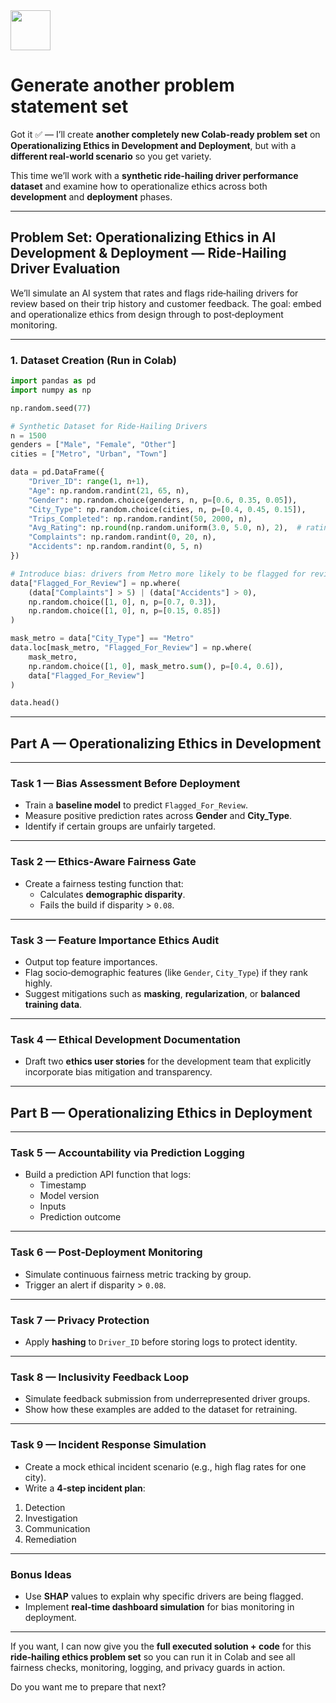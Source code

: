 <img src="https://r2cdn.perplexity.ai/pplx-full-logo-primary-dark%402x.png" style="height:64px;margin-right:32px"/>

# Generate another problem statement set

Got it ✅ — I’ll create **another completely new Colab‑ready problem set** on **Operationalizing Ethics in Development and Deployment**, but with a **different real‑world scenario** so you get variety.

This time we’ll work with a **synthetic ride‑hailing driver performance dataset** and examine how to operationalize ethics across both **development** and **deployment** phases.

***

## **Problem Set: Operationalizing Ethics in AI Development \& Deployment — Ride‑Hailing Driver Evaluation**

We’ll simulate an AI system that rates and flags ride‑hailing drivers for review based on their trip history and customer feedback.
The goal: embed and operationalize ethics from design through to post‑deployment monitoring.

***

### **1. Dataset Creation (Run in Colab)**

```python
import pandas as pd
import numpy as np

np.random.seed(77)

# Synthetic Dataset for Ride-Hailing Drivers
n = 1500
genders = ["Male", "Female", "Other"]
cities = ["Metro", "Urban", "Town"]

data = pd.DataFrame({
    "Driver_ID": range(1, n+1),
    "Age": np.random.randint(21, 65, n),
    "Gender": np.random.choice(genders, n, p=[0.6, 0.35, 0.05]),
    "City_Type": np.random.choice(cities, n, p=[0.4, 0.45, 0.15]),
    "Trips_Completed": np.random.randint(50, 2000, n),
    "Avg_Rating": np.round(np.random.uniform(3.0, 5.0, n), 2),  # rating out of 5
    "Complaints": np.random.randint(0, 20, n),
    "Accidents": np.random.randint(0, 5, n)
})

# Introduce bias: drivers from Metro more likely to be flagged for review
data["Flagged_For_Review"] = np.where(
    (data["Complaints"] > 5) | (data["Accidents"] > 0),
    np.random.choice([1, 0], n, p=[0.7, 0.3]),
    np.random.choice([1, 0], n, p=[0.15, 0.85])
)

mask_metro = data["City_Type"] == "Metro"
data.loc[mask_metro, "Flagged_For_Review"] = np.where(
    mask_metro,
    np.random.choice([1, 0], mask_metro.sum(), p=[0.4, 0.6]),
    data["Flagged_For_Review"]
)

data.head()
```


***

## **Part A — Operationalizing Ethics in Development**


***

### **Task 1 — Bias Assessment Before Deployment**

- Train a **baseline model** to predict `Flagged_For_Review`.
- Measure positive prediction rates across **Gender** and **City_Type**.
- Identify if certain groups are unfairly targeted.

***

### **Task 2 — Ethics‑Aware Fairness Gate**

- Create a fairness testing function that:
    - Calculates **demographic disparity**.
    - Fails the build if disparity > `0.08`.

***

### **Task 3 — Feature Importance Ethics Audit**

- Output top feature importances.
- Flag socio‑demographic features (like `Gender`, `City_Type`) if they rank highly.
- Suggest mitigations such as **masking**, **regularization**, or **balanced training data**.

***

### **Task 4 — Ethical Development Documentation**

- Draft two **ethics user stories** for the development team that explicitly incorporate bias mitigation and transparency.

***

## **Part B — Operationalizing Ethics in Deployment**


***

### **Task 5 — Accountability via Prediction Logging**

- Build a prediction API function that logs:
    - Timestamp
    - Model version
    - Inputs
    - Prediction outcome

***

### **Task 6 — Post‑Deployment Monitoring**

- Simulate continuous fairness metric tracking by group.
- Trigger an alert if disparity > `0.08`.

***

### **Task 7 — Privacy Protection**

- Apply **hashing** to `Driver_ID` before storing logs to protect identity.

***

### **Task 8 — Inclusivity Feedback Loop**

- Simulate feedback submission from underrepresented driver groups.
- Show how these examples are added to the dataset for retraining.

***

### **Task 9 — Incident Response Simulation**

- Create a mock ethical incident scenario (e.g., high flag rates for one city).
- Write a **4‑step incident plan**:

1. Detection
2. Investigation
3. Communication
4. Remediation

***

### **Bonus Ideas**

- Use **SHAP** values to explain why specific drivers are being flagged.
- Implement **real‑time dashboard simulation** for bias monitoring in deployment.

***

If you want, I can now give you the **full executed solution + code** for this **ride‑hailing ethics problem set** so you can run it in Colab and see all fairness checks, monitoring, logging, and privacy guards in action.

Do you want me to prepare that next?

